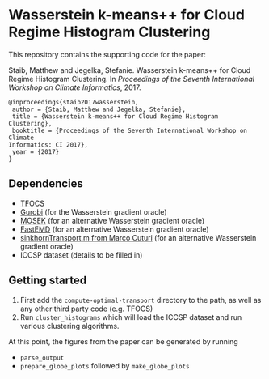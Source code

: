 # Wasserstein k-means++ for Cloud Regime Histogram Clustering
This repository contains the supporting code for the paper:

Staib, Matthew and Jegelka, Stefanie. Wasserstein k-means++ for Cloud Regime Histogram Clustering. In _Proceedings of the Seventh International Workshop on Climate Informatics_, 2017.

```
@inproceedings{staib2017wasserstein,
 author = {Staib, Matthew and Jegelka, Stefanie},
 title = {Wasserstein k-means++ for Cloud Regime Histogram Clustering},
 booktitle = {Proceedings of the Seventh International Workshop on Climate
Informatics: CI 2017},
 year = {2017}
}
```

## Dependencies
* [TFOCS](https://github.com/cvxr/TFOCS)
* [Gurobi](https://www.gurobi.com/) (for the Wasserstein gradient oracle)
* [MOSEK](https://www.mosek.com/) (for an alternative Wasserstein gradient oracle)
* [FastEMD](http://www.ariel.ac.il/sites/ofirpele/FastEMD/code/) (for an alternative Wasserstein gradient oracle)
* [sinkhornTransport.m from Marco Cuturi](http://marcocuturi.net/SI.html) (for an alternative Wasserstein gradient oracle)
* ICCSP dataset (details to be filled in)

## Getting started
1. First add the `compute-optimal-transport` directory to the path, as well as any other third party code (e.g. TFOCS)
2. Run `cluster_histograms` which will load the ICCSP dataset and run various clustering algorithms.

At this point, the figures from the paper can be generated by running
* `parse_output`
* `prepare_globe_plots` followed by `make_globe_plots`
